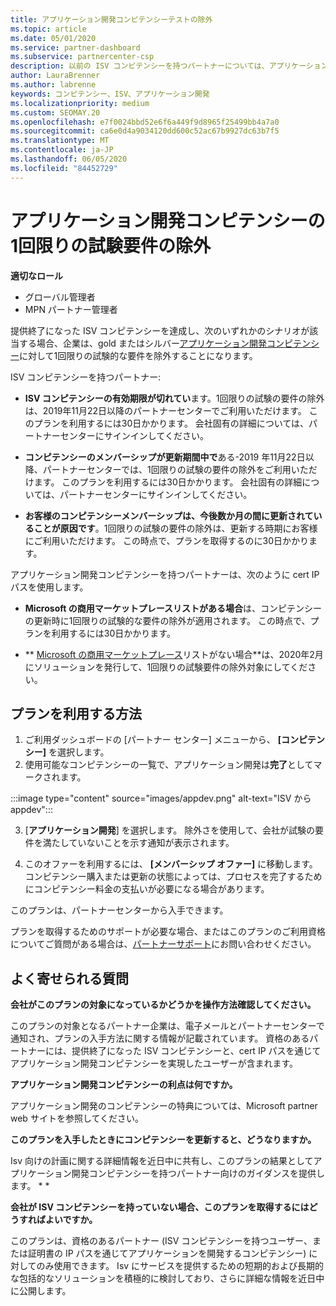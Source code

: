 ```yaml
---
title: アプリケーション開発コンピテンシーテストの除外
ms.topic: article
ms.date: 05/01/2020
ms.service: partner-dashboard
ms.subservice: partnercenter-csp
description: 以前の ISV コンピテンシーを持つパートナーについては、アプリケーション開発コンピテンシーのために1回限りの試験的な要件を取得する方法について説明します。
author: LauraBrenner
ms.author: labrenne
keywords: コンピテンシー、ISV、アプリケーション開発
ms.localizationpriority: medium
ms.custom: SEOMAY.20
ms.openlocfilehash: e7f0024bbd52e6f6a449f9d8965f25499bb4a7a0
ms.sourcegitcommit: ca6e0d4a9034120dd600c52ac67b9927dc63b7f5
ms.translationtype: MT
ms.contentlocale: ja-JP
ms.lasthandoff: 06/05/2020
ms.locfileid: "84452729"
---
```

# <a name="one-time-exam-requirements-exemption-for-the-application-development-competency"></a>アプリケーション開発コンピテンシーの1回限りの試験要件の除外

**適切なロール**

- グローバル管理者
- MPN パートナー管理者

提供終了になった ISV コンピテンシーを達成し、次のいずれかのシナリオが該当する場合、企業は、gold またはシルバー[アプリケーション開発コンピテンシー](https://partner.microsoft.com/membership/application-development-competency)に対して1回限りの試験的な要件を除外することになります。 

ISV コンピテンシーを持つパートナー:

- **ISV コンピテンシーの有効期限が切れてい**ます。1回限りの試験の要件の除外は、2019年11月22日以降のパートナーセンターでご利用いただけます。 このプランを利用するには30日かかります。 会社固有の詳細については、パートナーセンターにサインインしてください。

- **コンピテンシーのメンバーシップが更新期間中で**ある-2019 年11月22日以降、パートナーセンターでは、1回限りの試験の要件の除外をご利用いただけます。 このプランを利用するには30日かかります。 会社固有の詳細については、パートナーセンターにサインインしてください。

- **お客様のコンピテンシーメンバーシップは、今後数か月の間に更新されていることが原因です**。1回限りの試験の要件の除外は、更新する時期にお客様にご利用いただけます。 この時点で、プランを取得するのに30日かかります。

アプリケーション開発コンピテンシーを持つパートナーは、次のように cert IP パスを使用します。

- **Microsoft の商用マーケットプレースリストがある場合**は、コンピテンシーの更新時に1回限りの試験的な要件の除外が適用されます。 この時点で、プランを利用するには30日かかります。

- ** [Microsoft の商用マーケットプレース](https://azure.microsoft.com/overview/commercial-marketplace/)リストがない場合**は、2020年2月にソリューションを発行して、1回限りの試験要件の除外対象にしてください。

## <a name="how-to-take-advantage-of-your-offer"></a>プランを利用する方法

1. ご利用ダッシュボードの [パートナー センター] メニューから、 **[コンピテンシー]** を選択します。
2. 使用可能なコンピテンシーの一覧で、アプリケーション開発は**完了**としてマークされます。

:::image type="content" source="images/appdev.png" alt-text="ISV から appdev":::

3. [**アプリケーション開発**] を選択します。 除外さを使用して、会社が試験の要件を満たしていないことを示す通知が表示されます。 

4. このオファーを利用するには、 **[メンバーシップ オファー]** に移動します。 コンピテンシー購入または更新の状態によっては、プロセスを完了するためにコンピテンシー料金の支払いが必要になる場合があります。 

このプランは、パートナーセンターから入手できます。

プランを取得するためのサポートが必要な場合、またはこのプランのご利用資格についてご質問がある場合は、[パートナーサポート](https://partner.microsoft.com/Support)にお問い合わせください。 

## <a name="frequently-asked-questions"></a>よく寄せられる質問

**会社がこのプランの対象になっているかどうかを操作方法確認してください。**

このプランの対象となるパートナー企業は、電子メールとパートナーセンターで通知され、プランの入手方法に関する情報が記載されています。 資格のあるパートナーには、提供終了になった ISV コンピテンシーと、cert IP パスを通じてアプリケーション開発コンピテンシーを実現したユーザーが含まれます。 

**アプリケーション開発コンピテンシーの利点は何ですか。**

アプリケーション開発のコンピテンシーの特典については、Microsoft partner web サイトを参照してください。 

**このプランを入手したときにコンピテンシーを更新すると、どうなりますか。** 

Isv 向けの計画に関する詳細情報を近日中に共有し、このプランの結果としてアプリケーション開発コンピテンシーを持つパートナー向けのガイダンスを提供します。 * *  

**会社が ISV コンピテンシーを持っていない場合、このプランを取得するにはどうすればよいですか。**

このプランは、資格のあるパートナー (ISV コンピテンシーを持つユーザー、または証明書の IP パスを通じてアプリケーションを開発するコンピテンシー) に対してのみ使用できます。 Isv にサービスを提供するための短期的および長期的な包括的なソリューションを積極的に検討しており、さらに詳細な情報を近日中に公開します。 



